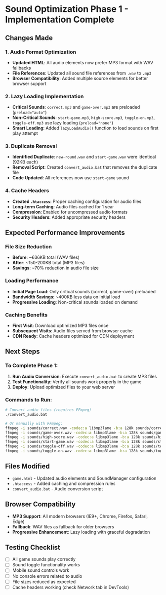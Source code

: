 # Sound Optimization Phase 1 - Implementation Complete

## Changes Made

### 1. Audio Format Optimization
- **Updated HTML**: All audio elements now prefer MP3 format with WAV fallbacks
- **File References**: Updated all sound file references from `.wav` to `.mp3`
- **Browser Compatibility**: Added multiple source elements for better browser support

### 2. Lazy Loading Implementation
- **Critical Sounds**: `correct.mp3` and `game-over.mp3` are preloaded (`preload="auto"`)
- **Non-Critical Sounds**: `start-game.mp3`, `high-score.mp3`, `toggle-on.mp3`, `toggle-off.mp3` use lazy loading (`preload="none"`)
- **Smart Loading**: Added `lazyLoadAudio()` function to load sounds on first play attempt

### 3. Duplicate Removal
- **Identified Duplicate**: `new-round.wav` and `start-game.wav` were identical (92KB each)
- **Removal Script**: Created `convert_audio.bat` that removes the duplicate file
- **Code Updated**: All references now use `start-game` sound

### 4. Cache Headers
- **Created `.htaccess`**: Proper caching configuration for audio files
- **Long-term Caching**: Audio files cached for 1 year
- **Compression**: Enabled for uncompressed audio formats
- **Security Headers**: Added appropriate security headers

## Expected Performance Improvements

### File Size Reduction
- **Before**: ~636KB total (WAV files)
- **After**: ~150-200KB total (MP3 files) 
- **Savings**: ~70% reduction in audio file size

### Loading Performance
- **Initial Page Load**: Only critical sounds (correct, game-over) preloaded
- **Bandwidth Savings**: ~400KB less data on initial load
- **Progressive Loading**: Non-critical sounds loaded on demand

### Caching Benefits
- **First Visit**: Download optimized MP3 files once
- **Subsequent Visits**: Audio files served from browser cache
- **CDN Ready**: Cache headers optimized for CDN deployment

## Next Steps

### To Complete Phase 1:
1. **Run Audio Conversion**: Execute `convert_audio.bat` to create MP3 files
2. **Test Functionality**: Verify all sounds work properly in the game
3. **Deploy**: Upload optimized files to your web server

### Commands to Run:
```bash
# Convert audio files (requires FFmpeg)
./convert_audio.bat

# Or manually with FFmpeg:
ffmpeg -i sounds/correct.wav -codec:a libmp3lame -b:a 128k sounds/correct.mp3
ffmpeg -i sounds/game-over.wav -codec:a libmp3lame -b:a 128k sounds/game-over.mp3
ffmpeg -i sounds/high-score.wav -codec:a libmp3lame -b:a 128k sounds/high-score.mp3
ffmpeg -i sounds/start-game.wav -codec:a libmp3lame -b:a 128k sounds/start-game.mp3
ffmpeg -i sounds/toggle-off.wav -codec:a libmp3lame -b:a 128k sounds/toggle-off.mp3
ffmpeg -i sounds/toggle-on.wav -codec:a libmp3lame -b:a 128k sounds/toggle-on.mp3
```

## Files Modified
- `game.html` - Updated audio elements and SoundManager configuration
- `.htaccess` - Added caching and compression rules
- `convert_audio.bat` - Audio conversion script

## Browser Compatibility
- **MP3 Support**: All modern browsers (IE9+, Chrome, Firefox, Safari, Edge)
- **Fallback**: WAV files as fallback for older browsers
- **Progressive Enhancement**: Lazy loading with graceful degradation

## Testing Checklist
- [ ] All game sounds play correctly
- [ ] Sound toggle functionality works
- [ ] Mobile sound controls work
- [ ] No console errors related to audio
- [ ] File sizes reduced as expected
- [ ] Cache headers working (check Network tab in DevTools)
